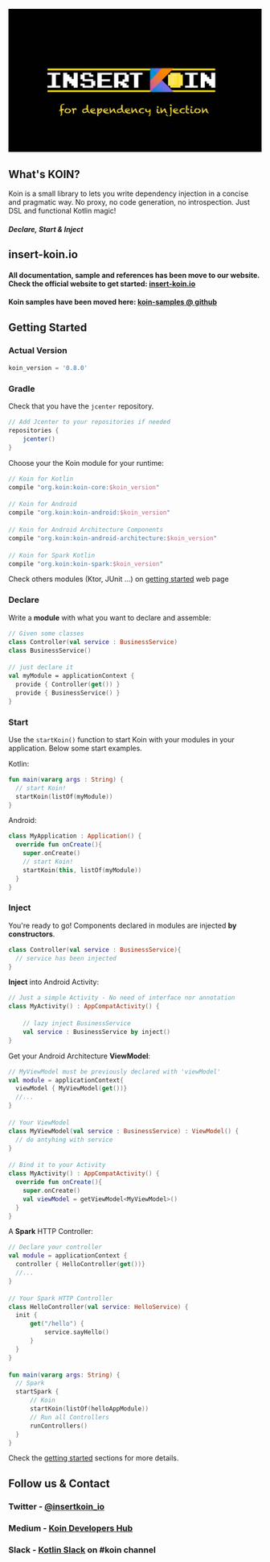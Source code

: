 ![logo](./img/insert_koin.png)

## What's KOIN?

Koin is a small library to lets you write dependency injection in a concise and pragmatic way. No proxy, no code generation, no introspection. Just DSL and functional Kotlin magic!

#### *Declare, Start & Inject*


## insert-koin.io

#### All documentation, sample and references has been move to our website. Check the official website to get started: [insert-koin.io](https://insert-koin.io)

#### Koin samples have been moved here: [koin-samples @ github](https://github.com/Ekito/koin-samples)

## Getting Started

### Actual Version

```gradle
koin_version = '0.8.0'
```

### Gradle
Check that you have the `jcenter` repository. 

```gradle
// Add Jcenter to your repositories if needed
repositories {
	jcenter()    
}
```

Choose your the Koin module for your runtime:

```gradle
// Koin for Kotlin
compile "org.koin:koin-core:$koin_version"

// Koin for Android
compile "org.koin:koin-android:$koin_version"

// Koin for Android Architecture Components
compile "org.koin:koin-android-architecture:$koin_version"

// Koin for Spark Kotlin
compile "org.koin:koin-spark:$koin_version"
```

Check others modules (Ktor, JUnit ...) on [getting started](https://insert-koin.io/1.0/getting-started/introduction/) web page

### Declare

Write a **module** with what you want to declare and assemble:

```kotlin
// Given some classes 
class Controller(val service : BusinessService) 
class BusinessService() 

// just declare it 
val myModule = applicationContext { 
  provide { Controller(get()) } 
  provide { BusinessService() } 
} 
```

### Start

Use the `startKoin()` function to start Koin with your modules in your application. Below some start examples.

Kotlin:

```kotlin
fun main(vararg args : String) { 
  // start Koin!
  startKoin(listOf(myModule))
} 
```

Android:

```kotlin
class MyApplication : Application() {
  override fun onCreate(){
    super.onCreate()
    // start Koin!
    startKoin(this, listOf(myModule))
  } 
} 
```


### Inject

You're ready to go! Components declared in modules are injected **by constructors**.

```kotlin
class Controller(val service : BusinessService){ 
  // service has been injected 
} 
```

**Inject** into Android Activity:

```kotlin
// Just a simple Activity - No need of interface nor annotation 
class MyActivity() : AppCompatActivity() {

    // lazy inject BusinessService
    val service : BusinessService by inject()
}
```

Get your Android Architecture **ViewModel**:

```kotlin
// MyViewModel must be previously declared with 'viewModel'
val module = applicationContext{
  viewModel { MyViewModel(get())}
  //...
}

// Your ViewModel
class MyViewModel(val service : BusinessService) : ViewModel() {
  // do antyhing with service
}

// Bind it to your Activity
class MyActivity() : AppCompatActivity() {
  override fun onCreate(){
    super.onCreate()
    val viewModel = getViewModel<MyViewModel>()
  }
}
```

A **Spark** HTTP Controller:

```kotlin
// Declare your controller
val module = applicationContext {
  controller { HelloController(get())}
  //...
}

// Your Spark HTTP Controller
class HelloController(val service: HelloService) {
  init {
      get("/hello") {
          service.sayHello()
      }
  }
}

fun main(vararg args: String) {
  // Spark
  startSpark {
      // Koin
      startKoin(listOf(helloAppModule))
      // Run all Controllers
      runControllers()
  }
}
```

Check the [getting started](https://insert-koin.io) sections for more details.

## Follow us & Contact

### Twitter - [@insertkoin_io](https://twitter.com/insertkoin_io)

### Medium - [Koin Developers Hub](https://medium.com/koin-developers)

### Slack - [Kotlin Slack](https://kotlinlang.org/community/) on **#koin** channel




